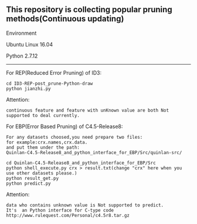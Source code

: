 This repository is collecting popular pruning methods(Continuous updating)
--------

Environment

Ubuntu Linux 16.04

Python 2.7.12

---------------------------------------------------------

For REP(Reduced Error Pruning) of ID3:

    cd ID3-REP-post_prune-Python-draw
    python jianzhi.py
Attention:

    continuous feature and feature with unKnown value are both Not supported to deal currently.

For EBP(Error Based Pruning) of C4.5-Release8:

    For any datasets choosed,you need prepare two files:
    for example:crx.names,crx.data.
    and put them under the path: 
    Quinlan-C4.5-Release8_and_python_interface_for_EBP/Src/quinlan-src/

    cd Quinlan-C4.5-Release8_and_python_interface_for_EBP/Src
    python shell_execute.py crx > result.txt(change "crx" here when you use other datasets please.)
    python result_get.py
    python predict.py

Attention:

    data who contains unknown value is Not supported to predict.
    It's  an Python interface for C-type code http://www.rulequest.com/Personal/c4.5r8.tar.gz

